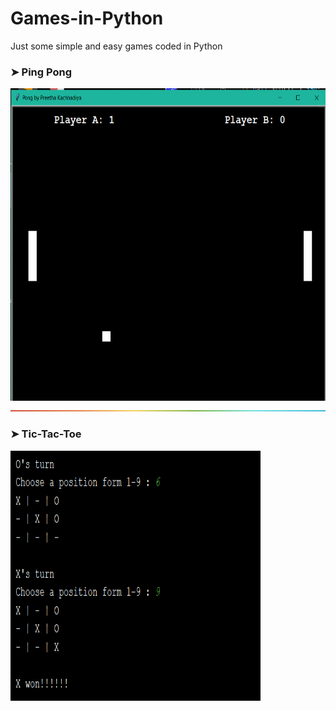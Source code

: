 # Games-in-Python
Just some simple and easy games coded in Python 

### ➤ Ping Pong
<img src="Ping Pong/image.PNG" width="600" height="500" >

<img src="rainbow.png">

### ➤ Tic-Tac-Toe
<img src="Tic-Tac-Toe/image.PNG" width="400" height="400">
